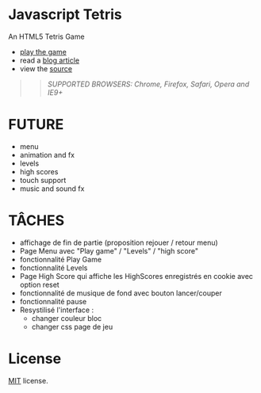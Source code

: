 Javascript Tetris
=================

An HTML5 Tetris Game

 * [play the game](http://codeincomplete.com/projects/tetris/)
 * read a [blog article](http://codeincomplete.com/posts/2011/10/10/javascript_tetris/)
 * view the [source](https://github.com/jakesgordon/javascript-tetris)

>> _*SUPPORTED BROWSERS*: Chrome, Firefox, Safari, Opera and IE9+_

FUTURE
======

 * menu
 * animation and fx
 * levels
 * high scores
 * touch support
 * music and sound fx

TÂCHES
======
* affichage de fin de partie (proposition rejouer / retour menu)
* Page Menu avec "Play game" / "Levels" / "high score"
* fonctionnalité Play Game 
* fonctionnalité Levels 
* Page High Score qui affiche les HighScores enregistrés en cookie avec option reset 
* fonctionnalité de musique de fond avec bouton lancer/couper 
* fonctionnalité pause 
* Resystilisé l'interface : 
    * changer couleur bloc 
    * changer css page de jeu 

License
=======

[MIT](http://en.wikipedia.org/wiki/MIT_License) license.


